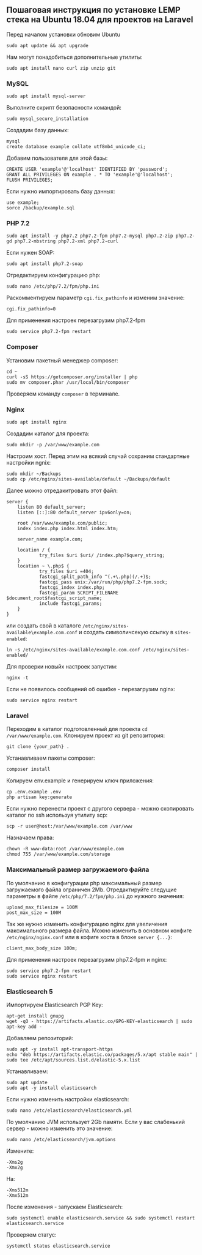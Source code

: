 ## Пошаговая инструкция по установке LEMP стека на Ubuntu 18.04 для проектов на Laravel

Перед началом установки обновим Ubuntu

    sudo apt update && apt upgrade
    
Нам могут понадобиться дополнительные утилиты:
    
    sudo apt install nano curl zip unzip git
    
### MySQL

    sudo apt install mysql-server
    
Выполните скрипт безопасности командой:
    
    sudo mysql_secure_installation
 
Создадим базу данных:

    mysql
    create database example collate utf8mb4_unicode_ci;

Добавим пользователя для этой базы:
    
    CREATE USER 'example'@'localhost' IDENTIFIED BY 'password';
    GRANT ALL PRIVILEGES ON example . * TO 'example'@'localhost';
    FLUSH PRIVILEGES;

Если нужно импортировать базу данных:
   
    use example;
    sorce /backup/example.sql
    
### PHP 7.2

    sudo apt install -y php7.2 php7.2-fpm php7.2-mysql php7.2-zip php7.2-gd php7.2-mbstring php7.2-xml php7.2-curl

Если нужен SOAP:

    sudo apt install php7.2-soap

Отредактируем конфигурацию php:

    sudo nano /etc/php/7.2/fpm/php.ini

Раскомментируем параметр `cgi.fix_pathinfo` и изменим значение:
    
    cgi.fix_pathinfo=0
    
Для применения настроек перезагрузим php7.2-fpm

    sudo service php7.2-fpm restart

### Composer

Установим пакетный менеджер composer:

    cd ~
    curl -sS https://getcomposer.org/installer | php
    sudo mv composer.phar /usr/local/bin/composer
    
Проверяем команду `composer` в терминале.    

### Nginx

    sudo apt install nginx
   
Создадим каталог для проекта:

    sudo mkdir -p /var/www/example.com
   
Настроим хост.
Перед этим на всякий случай сохраним стандартные настройки ngnix:

    sudo mkdir ~/Backups
    sudo cp /etc/nginx/sites-available/default ~/Backups/default

Далее можно отредакитровать этот файл:

    server {
        listen 80 default_server;
        listen [::]:80 default_server ipv6only=on;

        root /var/www/example.com/public;
        index index.php index.html index.htm;

        server_name example.com;

        location / {
                try_files $uri $uri/ /index.php?$query_string;
        }
        location ~ \.php$ {
                try_files $uri =404;
                fastcgi_split_path_info ^(.+\.php)(/.+)$;
                fastcgi_pass unix:/var/run/php/php7.2-fpm.sock;
                fastcgi_index index.php;
                fastcgi_param SCRIPT_FILENAME $document_root$fastcgi_script_name;
                include fastcgi_params;
        }
    }

или создать свой в каталоге `/etc/nginx/sites-available\example.com.conf` и создать символичсекую ссылку в `sites-enabled`:

    ln -s /etc/nginx/sites-available/example.com.conf /etc/nginx/sites-enabled/

Для проверки новыйх настроек запустим:

    nginx -t

Если не появилось сообщений об ошибке - перезагрузим nginx:

    sudo service nginx restart
    
### Laravel

Переходим в каталог подготовленный для проекта `cd /var/www/example.com`. Клонируем проект из git репозитория:
    
    git clone {your_path} .
    
Устанавливаем пакеты composer:

    composer install
    
Копируем env.example и генерируем ключ приложения:

    cp .env.example .env
    php artisan key:generate
    
Если нужно перенести проект с другого сервера - можно скопировать каталог по ssh используя утилиту scp:

    scp -r user@host:/var/www/example.com /var/www
    
Назначаем права:

    chown -R www-data:root /var/www/example.com
    chmod 755 /var/www/example.com/storage

### Максимальный размер загружаемого файла

По умолчанию в конфигурации php максимальный размер загружаемого файла ограничен 2Mb. 
Отредактируйте следущие параметры в файле `/etc/php/7.2/fpm/php.ini` до нужного значения:

    upload_max_filesize = 100M
    post_max_size = 100M

Так же нужно изменить конфигурацию nginx для увеличения максимального размера файла. 
Можно изменить в основном конфиге `/etc/nginx/nginx.conf` или в кофиге хоста в блоке `server {...}`:

    client_max_body_size 100m;

Для применения настроек перезагрузим php7.2-fpm и nginx:

    sudo service php7.2-fpm restart
    sudo service nginx restart
   
### Elasticsearch 5

Импортируем Elasticsearch PGP Key:

    apt-get install gnupg
    wget -qO - https://artifacts.elastic.co/GPG-KEY-elasticsearch | sudo apt-key add -

Добавляем репозиторий:

    sudo apt -y install apt-transport-https
    echo "deb https://artifacts.elastic.co/packages/5.x/apt stable main" | sudo tee /etc/apt/sources.list.d/elastic-5.x.list

Устанавливаем:
  
    sudo apt update
    sudo apt -y install elasticsearch
    
Если нужно изменить настройки elasticsearch:

    sudo nano /etc/elasticsearch/elasticsearch.yml

По умолчанию JVM использует 2Gb памяти. Если у вас слабенький сервер - можно изменить это значение:

    sudo nano /etc/elasticsearch/jvm.options
    
Измените: 
     
    -Xms2g
    -Xmx2g
    
На: 

    -Xms512m
    -Xmx512m
    
После изменения - запускаем Elasticsearch:

    sudo systemctl enable elasticsearch.service && sudo systemctl restart elasticsearch.service
    
Проверяем статус:

    systemctl status elasticsearch.service 